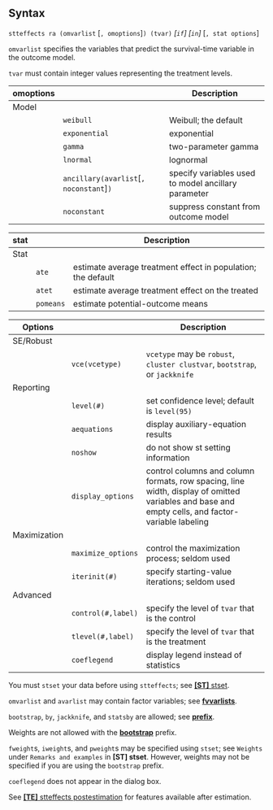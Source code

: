 ## Syntax

`stteffects ra (omvarlist` \[`, omoptions`\]`) (tvar)`
_\[`if`\] \[`in`\]_ \[`, stat options`\]

`omvarlist` specifies the variables that predict the survival-time
variable in the outcome model.

`tvar` must contain integer values representing the treatment levels.

| omoptions |                                               | Description                                         |
|-----------|-----------------------------------------------|-----------------------------------------------------|
| Model     |                                               |                                                     |
|           | `weibull`                                     | Weibull; the default                                |
|           | `exponential`                                 | exponential                                         |
|           | `gamma`                                       | two-parameter gamma                                 |
|           | `lnormal`                                     | lognormal                                           |
|           | `ancillary(avarlist`\[`, noconstant`\]`)` | specify variables used to model ancillary parameter |
|           | `noconstant`                                  | suppress constant from outcome model                |

| stat |           | Description                                                  |
|------|-----------|--------------------------------------------------------------|
| Stat |           |                                                              |
|      | `ate`     | estimate average treatment effect in population; the default |
|      | `atet`    | estimate average treatment effect on the treated             |
|      | `pomeans` | estimate potential-outcome means                             |

| Options      |                    | Description                                                                                                                                      |
|--------------|--------------------|--------------------------------------------------------------------------------------------------------------------------------------------------|
| SE/Robust    |                    |                                                                                                                                                  |
|              | `vce(vcetype)`     | `vcetype` may be `robust`, `cluster clustvar`, `bootstrap`, or `jackknife`                                                                     |
| Reporting    |                    |                                                                                                                                                  |
|              | `level(#)`         | set confidence level; default is `level(95)`                                                                                                     |
|              | `aequations`       | display auxiliary-equation results                                                                                                               |
|              | `noshow`           | do not show st setting information                                                                                                               |
|              | `display_options`  | control columns and column formats, row spacing, line width, display of omitted variables and base and empty cells, and factor-variable labeling |
| Maximization |                    |                                                                                                                                                  |
|              | `maximize_options` | control the maximization process; seldom used                                                                                                    |
|              | `iterinit(#)`      | specify starting-value iterations; seldom used                                                                                                   |
| Advanced     |                    |                                                                                                                                                  |
|              | `control(#,label)` | specify the level of `tvar` that is the control                                                                                                  |
|              | `tlevel(#,label)`  | specify the level of `tvar` that is the treatment                                                                                                |
|              | `coeflegend`       | display legend instead of statistics                                                                                                             |

You must `stset` your data before using `stteffects`; see
[<strong>[ST]</strong> stset](http://www.stata.com/help.cgi?stset).

`omvarlist` and `avarlist` may contain factor variables; see
[<strong>fvvarlists</strong>](http://www.stata.com/help.cgi?fvvarlists).

`bootstrap`, `by`, `jackknife`, and `statsby` are allowed; see
[<strong>prefix</strong>](http://www.stata.com/help.cgi?prefix).

Weights are not allowed with the
[<strong>bootstrap</strong>](http://www.stata.com/help.cgi?bootstrap)
prefix.

`fweight`s, `iweight`s, and `pweight`s may be specified using `stset`;
see `Weights` under `Remarks and examples` in **\[ST\] stset**. However,
weights may not be specified if you are using the `bootstrap` prefix.

`coeflegend` does not appear in the dialog box.

See
[<strong>[TE]</strong> stteffects postestimation](http://www.stata.com/help.cgi?stteffects_postestimation)
for features available after estimation.
